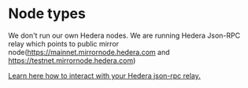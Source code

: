 # Node types

We don't run our own Hedera nodes. We are running Hedera Json-RPC relay which points to public mirror node(https://mainnet.mirrornode.hedera.com and https://testnet.mirrornode.hedera.com)

[Learn here how to interact with your Hedera json-rpc relay.](3_hedera-connect-to-a-relay.md)
